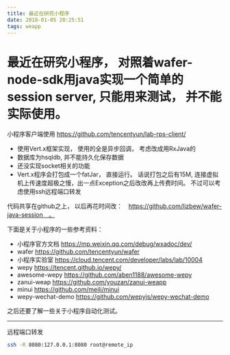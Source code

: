```yaml
---
title: 最近在研究小程序
date: 2018-01-05 20:25:51
tags: weapp
---
```


# 最近在研究小程序， 对照着wafer-node-sdk用java实现一个简单的session server, 只能用来测试， 并不能实际使用。

小程序客户端使用 https://github.com/tencentyun/lab-rps-client/

* 使用Vert.x框架实现， 使用的全是异步回调， 考虑改成用RxJava的
* 数据库为hsqldb, 并不能持久化保存数据
* 还没实现socket相关的功能
* Vert.x程序会打包成一个fatJar， 直接运行。 话说打包之后有15M, 连接虚拟机上传速度超极之慢，出一点Exception之后改改再上传费时间。 不过可以考虑使用ssh远程端口转发

代码共享在github之上， 以后再花时间改：　https://github.com/lizbew/wafer-java-session　。


下面是关于小程序的一些参考资料：

* 小程序官方文档 https://mp.weixin.qq.com/debug/wxadoc/dev/
* wafer https://github.com/tencentyun/wafer
* 小程序实验室 https://cloud.tencent.com/developer/labs/lab/10004
* wepy https://tencent.github.io/wepy/
* awesome-wepy https://github.com/aben1188/awesome-wepy
* zanui-weap https://github.com/youzan/zanui-weapp
* minui https://github.com/meili/minui
* wepy-wechat-demo https://github.com/wepyjs/wepy-wechat-demo

之后还要了解一些关于小程序自动化测试。

----

远程端口转发

```bash
ssh -R 8080:127.0.0.1:8080 root@remote_ip
```

